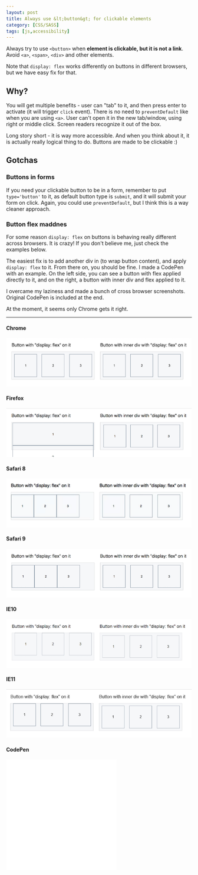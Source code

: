 ```yaml
---
layout: post
title: Always use &lt;button&gt; for clickable elements
category: [CSS/SASS]
tags: [js,accessibility]
---
```


Always try to use `<button>` when  **element is clickable, but it is not a link**.
Avoid `<a>`, `<span>`, `<div>` and other elements.

Note that `display: flex` works differently on buttons in different browsers,
but we have easy fix for that.

<!--more-->

## Why?

You will get multiple benefits - user can "tab" to it,
and then press enter to activate (it will trigger `click` event).
There is no need to `preventDefault` like when you are using `<a>`.
User can't open it in the new tab/window, using right or middle click.
Screen readers recognize it out of the box.

Long story short - it is way more accessible. And when you think about it,
it is actually really logical thing to do. Buttons are made to be clickable :)

## Gotchas

### Buttons in forms

If you need your clickable button to be in a form, remember to put `type='button'` to it,
as default button type is `submit`, and it will submit your form on click.
Again, you could use `preventDefault`, but I think this is a way cleaner approach.

### Button flex maddnes

For some reason `display: flex` on buttons is behaving really different across browsers.
It is crazy! If you don't believe me, just check the examples below.

The easiest fix is to add another div in (to wrap button content), and apply `display: flex` to it.
From there on, you should be fine. I made a CodePen with an example.
On the left side, you can see a button with flex applied directly to it,
and on the right, a button with inner div and flex applied to it.

I overcame my laziness and made a bunch of cross browser screenshots.
Original CodePen is included at the end.

At the moment, it seems only Chrome gets it right.

-----

#### Chrome

<img src="/public/img/button-flex/chrome.png" alt="Display flex on buttons, Chrome">

#### Firefox

<img src="/public/img/button-flex/firefox.png" alt="Display flex on buttons, Firefox">

#### Safari 8

<img src="/public/img/button-flex/safari8.png" alt="Display flex on buttons, Safari 8">

#### Safari 9

<img src="/public/img/button-flex/safari9.png" alt="Display flex on buttons, Safari 9">

#### IE10

<img src="/public/img/button-flex/ie10.png" alt="Display flex on buttons, IE10">

#### IE11

<img src="/public/img/button-flex/ie11.png" alt="Display flex on buttons, IE11">

#### CodePen

<iframe
height='300px'
scrolling='no'
src='//codepen.io/stanko/embed/ALjvYj/?height=300&theme-id=light&default-tab=result&embed-version=2' frameborder='no'
allowtransparency='true'
allowfullscreen='true'>
See the Pen <a href='http://codepen.io/stanko/pen/ALjvYj/'>Fix for button display:flex</a> by Stanko (<a href='http://codepen.io/stanko'>@stanko</a>) on <a href='http://codepen.io'>CodePen</a>.
</iframe>
